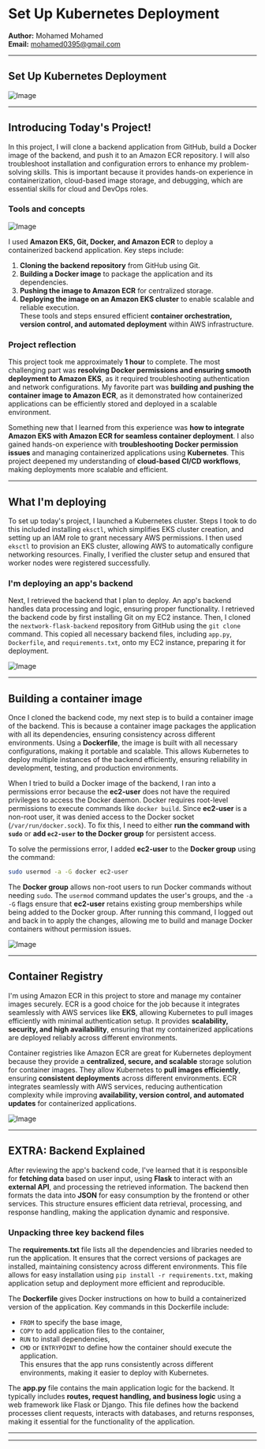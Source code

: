 
# Set Up Kubernetes Deployment


**Author:** Mohamed Mohamed  
**Email:** mohamed0395@gmail.com

---

## Set Up Kubernetes Deployment

![Image](https://imgur.com/88ThsPz.png)

---

## Introducing Today's Project!

In this project, I will clone a backend application from GitHub, build a Docker image of the backend, and push it to an Amazon ECR repository. I will also troubleshoot installation and configuration errors to enhance my problem-solving skills. This is important because it provides hands-on experience in containerization, cloud-based image storage, and debugging, which are essential skills for cloud and DevOps roles.

### Tools and concepts

![Image](https://imgur.com/pJnLmz9.png)

I used **Amazon EKS, Git, Docker, and Amazon ECR** to deploy a containerized backend application. Key steps include:  
1. **Cloning the backend repository** from GitHub using Git.  
2. **Building a Docker image** to package the application and its dependencies.  
3. **Pushing the image to Amazon ECR** for centralized storage.  
4. **Deploying the image on an Amazon EKS cluster** to enable scalable and reliable execution.  
These tools and steps ensured efficient **container orchestration, version control, and automated deployment** within AWS infrastructure.

### Project reflection

This project took me approximately **1 hour** to complete. The most challenging part was **resolving Docker permissions and ensuring smooth deployment to Amazon EKS**, as it required troubleshooting authentication and network configurations. My favorite part was **building and pushing the container image to Amazon ECR**, as it demonstrated how containerized applications can be efficiently stored and deployed in a scalable environment.

Something new that I learned from this experience was **how to integrate Amazon EKS with Amazon ECR for seamless container deployment**. I also gained hands-on experience with **troubleshooting Docker permission issues** and managing containerized applications using **Kubernetes**. This project deepened my understanding of **cloud-based CI/CD workflows**, making deployments more scalable and efficient.

---

## What I'm deploying

To set up today's project, I launched a Kubernetes cluster. Steps I took to do this included installing `eksctl`, which simplifies EKS cluster creation, and setting up an IAM role to grant necessary AWS permissions. I then used `eksctl` to provision an EKS cluster, allowing AWS to automatically configure networking resources. Finally, I verified the cluster setup and ensured that worker nodes were registered successfully.

### I'm deploying an app's backend

Next, I retrieved the backend that I plan to deploy. An app's backend handles data processing and logic, ensuring proper functionality. I retrieved the backend code by first installing Git on my EC2 instance. Then, I cloned the `nextwork-flask-backend` repository from GitHub using the `git clone` command. This copied all necessary backend files, including `app.py`, `Dockerfile`, and `requirements.txt`, onto my EC2 instance, preparing it for deployment.

![Image](https://imgur.com/6jItNB6.png)

---

## Building a container image

Once I cloned the backend code, my next step is to build a container image of the backend. This is because a container image packages the application with all its dependencies, ensuring consistency across different environments. Using a **Dockerfile**, the image is built with all necessary configurations, making it portable and scalable. This allows Kubernetes to deploy multiple instances of the backend efficiently, ensuring reliability in development, testing, and production environments.

When I tried to build a Docker image of the backend, I ran into a permissions error because the **ec2-user** does not have the required privileges to access the Docker daemon. Docker requires root-level permissions to execute commands like `docker build`. Since **ec2-user** is a non-root user, it was denied access to the Docker socket (`/var/run/docker.sock`). To fix this, I need to either **run the command with `sudo`** or **add `ec2-user` to the Docker group** for persistent access.

To solve the permissions error, I added **ec2-user** to the **Docker group** using the command:  
```sh
sudo usermod -a -G docker ec2-user
```
The **Docker group** allows non-root users to run Docker commands without needing `sudo`. The `usermod` command updates the user's groups, and the `-a -G` flags ensure that **ec2-user** retains existing group memberships while being added to the Docker group. After running this command, I logged out and back in to apply the changes, allowing me to build and manage Docker containers without permission issues.

![Image](https://imgur.com/88ThsPz.png)

---

## Container Registry

I'm using Amazon ECR in this project to store and manage my container images securely. ECR is a good choice for the job because it integrates seamlessly with AWS services like **EKS**, allowing Kubernetes to pull images efficiently with minimal authentication setup. It provides **scalability, security, and high availability**, ensuring that my containerized applications are deployed reliably across different environments.

Container registries like Amazon ECR are great for Kubernetes deployment because they provide a **centralized, secure, and scalable** storage solution for container images. They allow Kubernetes to **pull images efficiently**, ensuring **consistent deployments** across different environments. ECR integrates seamlessly with AWS services, reducing authentication complexity while improving **availability, version control, and automated updates** for containerized applications.

![Image](https://imgur.com/OXMPnrg.png)

---

## EXTRA: Backend Explained

After reviewing the app's backend code, I've learned that it is responsible for **fetching data** based on user input, using **Flask** to interact with an **external API**, and processing the retrieved information. The backend then formats the data into **JSON** for easy consumption by the frontend or other services. This structure ensures efficient data retrieval, processing, and response handling, making the application dynamic and responsive.

### Unpacking three key backend files

The **requirements.txt** file lists all the dependencies and libraries needed to run the application. It ensures that the correct versions of packages are installed, maintaining consistency across different environments. This file allows for easy installation using `pip install -r requirements.txt`, making application setup and deployment more efficient and reproducible.

The **Dockerfile** gives Docker instructions on how to build a containerized version of the application. Key commands in this Dockerfile include:
- `FROM` to specify the base image,
- `COPY` to add application files to the container,
- `RUN` to install dependencies,
- `CMD` or `ENTRYPOINT` to define how the container should execute the application.  
This ensures that the app runs consistently across different environments, making it easier to deploy with Kubernetes.

The **app.py** file contains the main application logic for the backend. It typically includes **routes, request handling, and business logic** using a web framework like Flask or Django. This file defines how the backend processes client requests, interacts with databases, and returns responses, making it essential for the functionality of the application.

---

---
